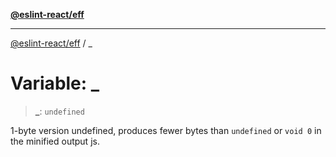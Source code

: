 [**@eslint-react/eff**](README.md)

***

[@eslint-react/eff](README.md) / \_

# Variable: \_

> **\_**: `undefined`

1-byte version undefined, produces fewer bytes than `undefined` or `void 0` in the minified output js.

